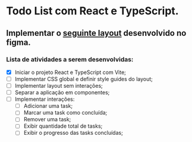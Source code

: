# Todo List com React e TypeScript.

## Implementar o [seguinte layout](https://www.figma.com/file/rJmc4EQko4LDGjDhue2veD/ToDo-List-%E2%80%A2-Desafio-React?type=design&node-id=0%3A1&mode=design&t=t7IhpNcOUxL76UZJ-1) desenvolvido no figma.

### Lista de atividades a serem desenvolvidas:

- [x] Iniciar o projeto React e TypeScript com Vite;
- [ ] Implementar CSS global e definir style guides do layout;
- [ ] Implementar layout sem interações;
- [ ] Separar a aplicação em componentes;
- [ ] Implementar interações:
  - [ ] Adicionar uma task;
  - [ ] Marcar uma task como concluída;
  - [ ] Remover uma task;
  - [ ] Exibir quantidade total de tasks;
  - [ ] Exibir o progresso das tasks concluídas;